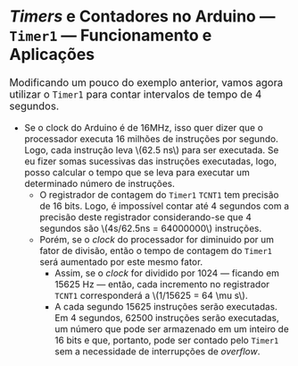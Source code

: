 <style scoped>
    ul, ol {
        font-size: 16px;
    }
    h2 {
        font-size: 28px;
    }
    h3 {
        font-size: 24px;
    }
    p {
        font-size: 18px;
    }
</style>

## _Timers_ e Contadores no Arduino — `Timer1` — Funcionamento e Aplicações

Modificando um pouco do exemplo anterior, vamos agora utilizar o `Timer1` para contar intervalos de tempo de 4 segundos.

- Se o clock do Arduino é de 16MHz, isso quer dizer que o processador executa 16 milhões de instruções por segundo. Logo, cada instrução leva \\(62.5 ns\\) para ser executada. Se eu fizer somas sucessivas das instruções executadas, logo, posso calcular o tempo que se leva para executar um determinado número de instruções.
    - O registrador de contagem do `Timer1` `TCNT1` tem precisão de 16 bits. Logo, é impossível contar até 4 segundos com a precisão deste registrador considerando-se que 4 segundos são \\(4s/62.5ns = 64000000\\) instruções.
    - Porém, se o _clock_ do processador for diminuido por um fator de divisão, então o tempo de contagem do `Timer1` será aumentado por este mesmo fator.
        - Assim, se o _clock_ for dividido por 1024 — ficando em 15625 Hz — então, cada incremento no registrador `TCNT1` corresponderá a \\(1/15625 = 64 \mu s\\).
        - A cada segundo 15625 instruções serão executadas. Em 4 segundos, 62500 instruções serão executadas, um número que pode ser armazenado em um inteiro de 16 bits e que, portanto, pode ser contado pelo `Timer1` sem a necessidade de interrupções de _overflow_.
